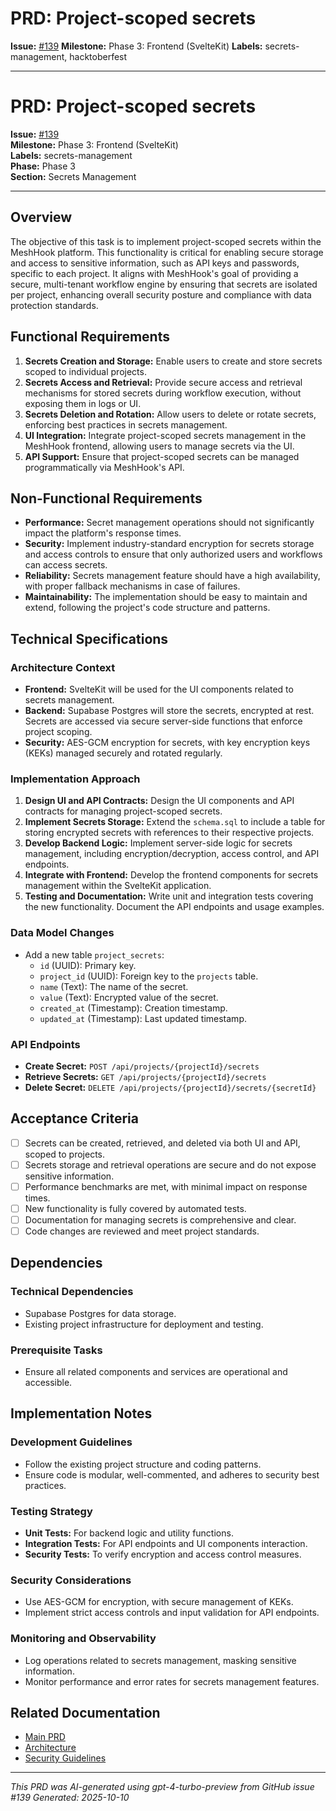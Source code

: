 # PRD: Project-scoped secrets

**Issue:** [#139](https://github.com/profullstack/meshhook/issues/139)
**Milestone:** Phase 3: Frontend (SvelteKit)
**Labels:** secrets-management, hacktoberfest

---

# PRD: Project-scoped secrets

**Issue:** [#139](https://github.com/profullstack/meshhook/issues/139)  
**Milestone:** Phase 3: Frontend (SvelteKit)  
**Labels:** secrets-management  
**Phase:** Phase 3  
**Section:** Secrets Management

---

## Overview

The objective of this task is to implement project-scoped secrets within the MeshHook platform. This functionality is critical for enabling secure storage and access to sensitive information, such as API keys and passwords, specific to each project. It aligns with MeshHook's goal of providing a secure, multi-tenant workflow engine by ensuring that secrets are isolated per project, enhancing overall security posture and compliance with data protection standards.

## Functional Requirements

1. **Secrets Creation and Storage:** Enable users to create and store secrets scoped to individual projects.
2. **Secrets Access and Retrieval:** Provide secure access and retrieval mechanisms for stored secrets during workflow execution, without exposing them in logs or UI.
3. **Secrets Deletion and Rotation:** Allow users to delete or rotate secrets, enforcing best practices in secrets management.
4. **UI Integration:** Integrate project-scoped secrets management in the MeshHook frontend, allowing users to manage secrets via the UI.
5. **API Support:** Ensure that project-scoped secrets can be managed programmatically via MeshHook's API.

## Non-Functional Requirements

- **Performance:** Secret management operations should not significantly impact the platform's response times.
- **Security:** Implement industry-standard encryption for secrets storage and access controls to ensure that only authorized users and workflows can access secrets.
- **Reliability:** Secrets management feature should have a high availability, with proper fallback mechanisms in case of failures.
- **Maintainability:** The implementation should be easy to maintain and extend, following the project's code structure and patterns.

## Technical Specifications

### Architecture Context

- **Frontend:** SvelteKit will be used for the UI components related to secrets management.
- **Backend:** Supabase Postgres will store the secrets, encrypted at rest. Secrets are accessed via secure server-side functions that enforce project scoping.
- **Security:** AES-GCM encryption for secrets, with key encryption keys (KEKs) managed securely and rotated regularly.

### Implementation Approach

1. **Design UI and API Contracts:** Design the UI components and API contracts for managing project-scoped secrets.
2. **Implement Secrets Storage:** Extend the `schema.sql` to include a table for storing encrypted secrets with references to their respective projects.
3. **Develop Backend Logic:** Implement server-side logic for secrets management, including encryption/decryption, access control, and API endpoints.
4. **Integrate with Frontend:** Develop the frontend components for secrets management within the SvelteKit application.
5. **Testing and Documentation:** Write unit and integration tests covering the new functionality. Document the API endpoints and usage examples.

### Data Model Changes

- Add a new table `project_secrets`:
  - `id` (UUID): Primary key.
  - `project_id` (UUID): Foreign key to the `projects` table.
  - `name` (Text): The name of the secret.
  - `value` (Text): Encrypted value of the secret.
  - `created_at` (Timestamp): Creation timestamp.
  - `updated_at` (Timestamp): Last updated timestamp.

### API Endpoints

- **Create Secret:** `POST /api/projects/{projectId}/secrets`
- **Retrieve Secrets:** `GET /api/projects/{projectId}/secrets`
- **Delete Secret:** `DELETE /api/projects/{projectId}/secrets/{secretId}`

## Acceptance Criteria

- [ ] Secrets can be created, retrieved, and deleted via both UI and API, scoped to projects.
- [ ] Secrets storage and retrieval operations are secure and do not expose sensitive information.
- [ ] Performance benchmarks are met, with minimal impact on response times.
- [ ] New functionality is fully covered by automated tests.
- [ ] Documentation for managing secrets is comprehensive and clear.
- [ ] Code changes are reviewed and meet project standards.

## Dependencies

### Technical Dependencies

- Supabase Postgres for data storage.
- Existing project infrastructure for deployment and testing.

### Prerequisite Tasks

- Ensure all related components and services are operational and accessible.

## Implementation Notes

### Development Guidelines

- Follow the existing project structure and coding patterns.
- Ensure code is modular, well-commented, and adheres to security best practices.

### Testing Strategy

- **Unit Tests:** For backend logic and utility functions.
- **Integration Tests:** For API endpoints and UI components interaction.
- **Security Tests:** To verify encryption and access control measures.

### Security Considerations

- Use AES-GCM for encryption, with secure management of KEKs.
- Implement strict access controls and input validation for API endpoints.

### Monitoring and Observability

- Log operations related to secrets management, masking sensitive information.
- Monitor performance and error rates for secrets management features.

## Related Documentation

- [Main PRD](../PRD.md)
- [Architecture](../Architecture.md)
- [Security Guidelines](../Security.md)

---

*This PRD was AI-generated using gpt-4-turbo-preview from GitHub issue #139*
*Generated: 2025-10-10*
